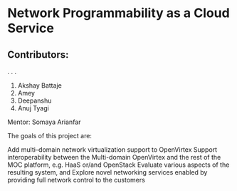 Network Programmability as a Cloud Service
==========================

Contributors:
-------
. . .

1. Akshay Battaje
2. Amey
3. Deepanshu
4. Anuj Tyagi

Mentor: Somaya Arianfar

The goals of this project are:

Add multi–domain network virtualization support to OpenVirtex
Support interoperability between the Multi-domain OpenVirtex and the rest of the MOC platform, e.g. HaaS or/and OpenStack 
Evaluate various aspects of the resulting system, and
Explore novel networking services enabled by providing full network control to the customers

